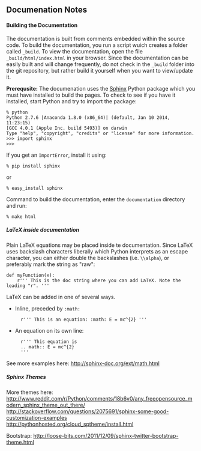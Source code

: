 Documenation Notes
------------------

#### Building the Documentation

The documentation is built from comments embedded within the source code. To build the documentation, you run a script wuich creates a folder called `_build`. To view the documentation, open the file `_build/html/index.html` in your browser. Since the documentation can be easily built and will change frequently, do not check in the `_build` folder into the git repository, but rather build it yourself when you want to view/update it.

**Prerequsite:** The documenation uses the [Sphinx](http://sphinx-doc.org) Python package which you must have installed to build the pages. To check to see if you have it installed, start Python and try to import the package:

    % python 
    Python 2.7.6 |Anaconda 1.8.0 (x86_64)| (default, Jan 10 2014, 11:23:15) 
    [GCC 4.0.1 (Apple Inc. build 5493)] on darwin
    Type "help", "copyright", "credits" or "license" for more information.
    >>> import sphinx
    >>> 

If you get an `ImportError`, install it using:

    % pip install sphinx
    
or

    % easy_install sphinx
    


Command to build the documentation, enter the `documentation` directory and run:

    % make html


##### LaTeX inside documentation

Plain LaTeX equations may be placed inside te documentation. Since LaTeX uses backslash characters liberally which Python interprets as an escape character, you can either double the backslashes (i.e. `\\alpha`), or preferably mark the string as "raw":

    def myFunction(x):
        r''' This is the doc string where you can add LaTeX. Note the leading "r". '''

LaTeX can be added in one of several ways.

* Inline, preceded by `:math:`

        r''' This is an equation: :math: E = mc^{2} '''
    
* An equation on its own line:

        r''' This equation is
        .. math:: E = mc^{2}
        '''

See more examples here: <http://sphinx-doc.org/ext/math.html>

##### Sphinx Themes

More themes here:
<http://www.reddit.com/r/Python/comments/18b6v0/any_freeopensource_modern_sphinx_theme_out_there/>
<http://stackoverflow.com/questions/2075691/sphinx-some-good-customization-examples>
<http://pythonhosted.org/cloud_sptheme/install.html>

Bootstrap: <http://loose-bits.com/2011/12/09/sphinx-twitter-bootstrap-theme.html>
